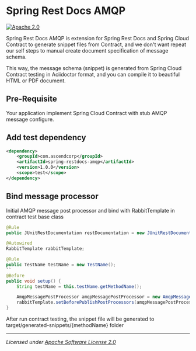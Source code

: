 # Spring Rest Docs AMQP

[![Apache 2.0](https://img.shields.io/github/license/micrometer-metrics/micrometer.svg)](http://www.apache.org/licenses/LICENSE-2.0)

Spring Rest Docs AMQP is extension for Spring Rest Docs and Spring Cloud Contract to generate snippet files from Contract, and we don't want repeat our self steps to manual create document specification of message schema. 

This way, the message schema (snippet) is generated from Spring Cloud Contract testing in Aciidoctor format, and you can compile it to beautiful HTML or PDF document.


## Pre-Requisite

Your application implement Spring Cloud Contract with stub AMQP message configure.

## Add test dependency 

```xml
<dependency>
    <groupId>com.ascendcorp</groupId>
    <artifactId>spring-restdocs-amqp</artifactId>
    <version>1.0.0</version>
    <scope>test</scope>
</dependency>
```

## Bind message processor 

Initial AMQP message post processor and bind with RabbitTemplate in contract test base class

```java
@Rule
public JUnitRestDocumentation restDocumentation = new JUnitRestDocumentation("target/generated-snippets");

@Autowired
RabbitTemplate rabbitTemplate;

@Rule
public TestName testName = new TestName();
``
@Before
public void setup() {
    String testName = this.testName.getMethodName();

    AmqpMessagePostProcessor amqpMessagePostProcessor = new AmqpMessagePostProcessor(testName, restDocumentation, rabbitTemplate);
    rabbitTemplate.setBeforePublishPostProcessors(amqpMessagePostProcessor);
}
```

After run contract testing, the snippet file will be generated to target/generated-snippets/{methodName} folder



-------------------------------------
_Licensed under [Apache Software License 2.0](https://www.apache.org/licenses/LICENSE-2.0)_
